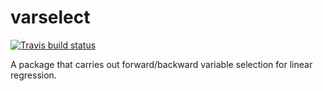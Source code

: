 # varselect

<!-- badges: start -->
  [![Travis build status](https://travis-ci.org/skybullbobby/varselect.svg)](https://travis-ci.com/skybullbobby/varselect)
  <!-- badges: end -->

A package that carries out forward/backward variable selection for linear regression.

